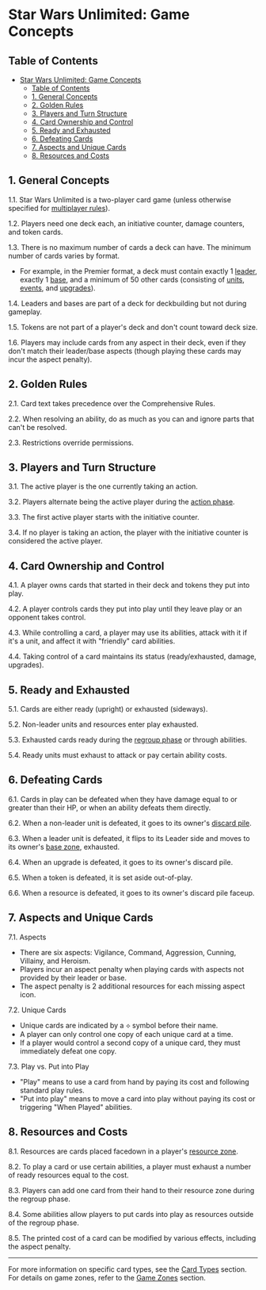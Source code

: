 # Star Wars Unlimited: Game Concepts

## Table of Contents
- [Star Wars Unlimited: Game Concepts](#star-wars-unlimited-game-concepts)
  - [Table of Contents](#table-of-contents)
  - [1. General Concepts](#1-general-concepts)
  - [2. Golden Rules](#2-golden-rules)
  - [3. Players and Turn Structure](#3-players-and-turn-structure)
  - [4. Card Ownership and Control](#4-card-ownership-and-control)
  - [5. Ready and Exhausted](#5-ready-and-exhausted)
  - [6. Defeating Cards](#6-defeating-cards)
  - [7. Aspects and Unique Cards](#7-aspects-and-unique-cards)
  - [8. Resources and Costs](#8-resources-and-costs)

## 1. General Concepts
1.1. Star Wars Unlimited is a two-player card game (unless otherwise specified for [multiplayer rules](multiplayer-rules.md)).

1.2. Players need one deck each, an initiative counter, damage counters, and token cards.

1.3. There is no maximum number of cards a deck can have. The minimum number of cards varies by format.
   - For example, in the Premier format, a deck must contain exactly 1 [leader](card-types.md#3-leader), exactly 1 [base](card-types.md#1-base), and a minimum of 50 other cards (consisting of [units](card-types.md#4-unit), [events](card-types.md#2-event), and [upgrades](card-types.md#5-upgrade)).

1.4. Leaders and bases are part of a deck for deckbuilding but not during gameplay.

1.5. Tokens are not part of a player's deck and don't count toward deck size.

1.6. Players may include cards from any aspect in their deck, even if they don't match their leader/base aspects (though playing these cards may incur the aspect penalty).

## 2. Golden Rules
2.1. Card text takes precedence over the Comprehensive Rules.

2.2. When resolving an ability, do as much as you can and ignore parts that can't be resolved.

2.3. Restrictions override permissions.

## 3. Players and Turn Structure
3.1. The active player is the one currently taking an action.

3.2. Players alternate being the active player during the [action phase](turn-structure.md#2-action-phase).

3.3. The first active player starts with the initiative counter.

3.4. If no player is taking an action, the player with the initiative counter is considered the active player.

## 4. Card Ownership and Control
4.1. A player owns cards that started in their deck and tokens they put into play.

4.2. A player controls cards they put into play until they leave play or an opponent takes control.

4.3. While controlling a card, a player may use its abilities, attack with it if it's a unit, and affect it with "friendly" card abilities.

4.4. Taking control of a card maintains its status (ready/exhausted, damage, upgrades).

## 5. Ready and Exhausted
5.1. Cards are either ready (upright) or exhausted (sideways).

5.2. Non-leader units and resources enter play exhausted.

5.3. Exhausted cards ready during the [regroup phase](turn-structure.md#3-regroup-phase) or through abilities.

5.4. Ready units must exhaust to attack or pay certain ability costs.

## 6. Defeating Cards
6.1. Cards in play can be defeated when they have damage equal to or greater than their HP, or when an ability defeats them directly.

6.2. When a non-leader unit is defeated, it goes to its owner's [discard pile](game-zones.md#g-discard-pile).

6.3. When a leader unit is defeated, it flips to its Leader side and moves to its owner's [base zone](game-zones.md#a-base-zone), exhausted.

6.4. When an upgrade is defeated, it goes to its owner's discard pile.

6.5. When a token is defeated, it is set aside out-of-play.

6.6. When a resource is defeated, it goes to its owner's discard pile faceup.

## 7. Aspects and Unique Cards
7.1. Aspects
- There are six aspects: Vigilance, Command, Aggression, Cunning, Villainy, and Heroism.
- Players incur an aspect penalty when playing cards with aspects not provided by their leader or base.
- The aspect penalty is 2 additional resources for each missing aspect icon.

7.2. Unique Cards
- Unique cards are indicated by a ⟡ symbol before their name.
- A player can only control one copy of each unique card at a time.
- If a player would control a second copy of a unique card, they must immediately defeat one copy.

7.3. Play vs. Put into Play
- "Play" means to use a card from hand by paying its cost and following standard play rules.
- "Put into play" means to move a card into play without paying its cost or triggering "When Played" abilities.

## 8. Resources and Costs
8.1. Resources are cards placed facedown in a player's [resource zone](game-zones.md#d-resource-zone).

8.2. To play a card or use certain abilities, a player must exhaust a number of ready resources equal to the cost.

8.3. Players can add one card from their hand to their resource zone during the regroup phase.

8.4. Some abilities allow players to put cards into play as resources outside of the regroup phase.

8.5. The printed cost of a card can be modified by various effects, including the aspect penalty.

---

For more information on specific card types, see the [Card Types](card-types.md) section.
For details on game zones, refer to the [Game Zones](game-zones.md) section.